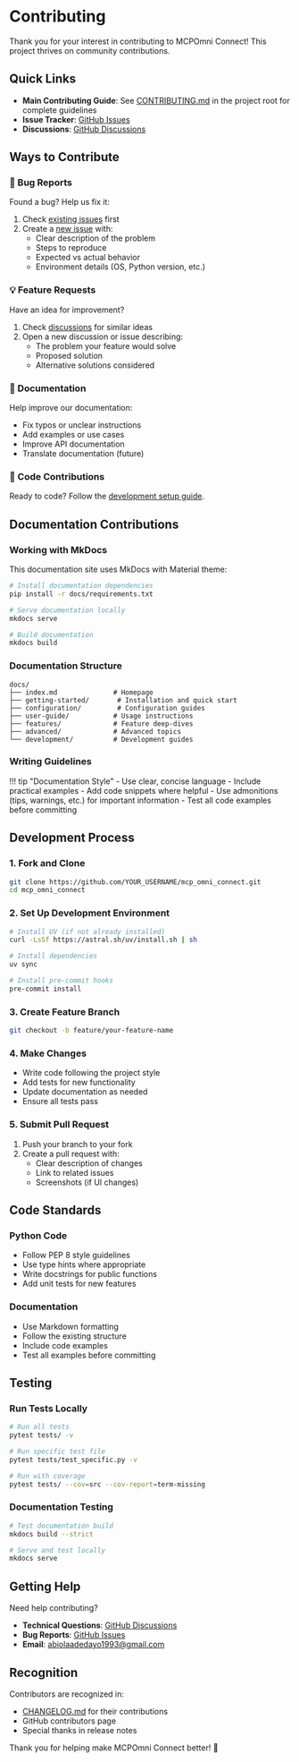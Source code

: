 # Contributing

Thank you for your interest in contributing to MCPOmni Connect! This project thrives on community contributions.

## Quick Links

- **Main Contributing Guide**: See [CONTRIBUTING.md](../../CONTRIBUTING.md) in the project root for complete guidelines
- **Issue Tracker**: [GitHub Issues](https://github.com/Abiorh001/mcp_omni_connect/issues)
- **Discussions**: [GitHub Discussions](https://github.com/Abiorh001/mcp_omni_connect/discussions)

## Ways to Contribute

### 🐛 Bug Reports
Found a bug? Help us fix it:

1. Check [existing issues](https://github.com/Abiorh001/mcp_omni_connect/issues) first
2. Create a [new issue](https://github.com/Abiorh001/mcp_omni_connect/issues/new) with:
   - Clear description of the problem
   - Steps to reproduce
   - Expected vs actual behavior
   - Environment details (OS, Python version, etc.)

### 💡 Feature Requests
Have an idea for improvement?

1. Check [discussions](https://github.com/Abiorh001/mcp_omni_connect/discussions) for similar ideas
2. Open a new discussion or issue describing:
   - The problem your feature would solve
   - Proposed solution
   - Alternative solutions considered

### 📝 Documentation
Help improve our documentation:

- Fix typos or unclear instructions
- Add examples or use cases
- Improve API documentation
- Translate documentation (future)

### 🔧 Code Contributions
Ready to code? Follow the [development setup guide](../../CONTRIBUTING.md#development-setup).

## Documentation Contributions

### Working with MkDocs

This documentation site uses MkDocs with Material theme:

```bash
# Install documentation dependencies
pip install -r docs/requirements.txt

# Serve documentation locally
mkdocs serve

# Build documentation
mkdocs build
```

### Documentation Structure

```
docs/
├── index.md              # Homepage
├── getting-started/       # Installation and quick start
├── configuration/         # Configuration guides
├── user-guide/           # Usage instructions
├── features/             # Feature deep-dives
├── advanced/             # Advanced topics
└── development/          # Development guides
```

### Writing Guidelines

!!! tip "Documentation Style"
    - Use clear, concise language
    - Include practical examples
    - Add code snippets where helpful
    - Use admonitions (tips, warnings, etc.) for important information
    - Test all code examples before committing

## Development Process

### 1. Fork and Clone

```bash
git clone https://github.com/YOUR_USERNAME/mcp_omni_connect.git
cd mcp_omni_connect
```

### 2. Set Up Development Environment

```bash
# Install UV (if not already installed)
curl -LsSf https://astral.sh/uv/install.sh | sh

# Install dependencies
uv sync

# Install pre-commit hooks
pre-commit install
```

### 3. Create Feature Branch

```bash
git checkout -b feature/your-feature-name
```

### 4. Make Changes

- Write code following the project style
- Add tests for new functionality
- Update documentation as needed
- Ensure all tests pass

### 5. Submit Pull Request

1. Push your branch to your fork
2. Create a pull request with:
   - Clear description of changes
   - Link to related issues
   - Screenshots (if UI changes)

## Code Standards

### Python Code
- Follow PEP 8 style guidelines
- Use type hints where appropriate
- Write docstrings for public functions
- Add unit tests for new features

### Documentation
- Use Markdown formatting
- Follow the existing structure
- Include code examples
- Test all examples before committing

## Testing

### Run Tests Locally

```bash
# Run all tests
pytest tests/ -v

# Run specific test file
pytest tests/test_specific.py -v

# Run with coverage
pytest tests/ --cov=src --cov-report=term-missing
```

### Documentation Testing

```bash
# Test documentation build
mkdocs build --strict

# Serve and test locally
mkdocs serve
```

## Getting Help

Need help contributing?

- **Technical Questions**: [GitHub Discussions](https://github.com/Abiorh001/mcp_omni_connect/discussions)
- **Bug Reports**: [GitHub Issues](https://github.com/Abiorh001/mcp_omni_connect/issues)
- **Email**: abiolaadedayo1993@gmail.com

## Recognition

Contributors are recognized in:

- [CHANGELOG.md](../changelog.md) for their contributions
- GitHub contributors page
- Special thanks in release notes

Thank you for helping make MCPOmni Connect better! 🚀 